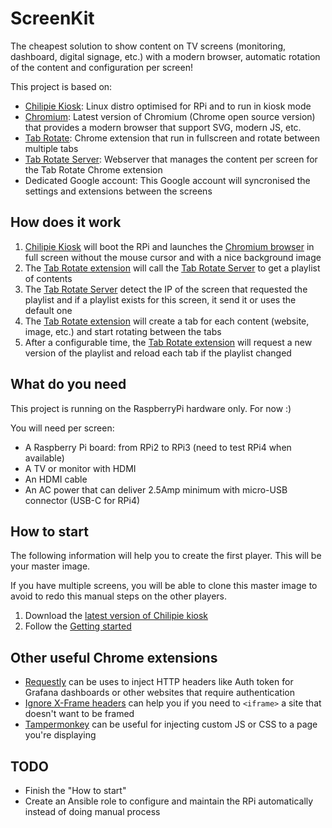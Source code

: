 # ScreenKit

The cheapest solution to show content on TV screens (monitoring, dashboard, digital signage, etc.) with a modern browser, automatic rotation of the content and configuration per screen!

This project is based on:

* [Chilipie Kiosk][chilipie-kiosk-project]: Linux distro optimised for RPi and to run in kiosk mode
* [Chromium][chromium-project]: Latest version of Chromium (Chrome open source version) that provides a modern browser that support SVG, modern JS, etc.
* [Tab Rotate][tab-rotate-project]: Chrome extension that run in fullscreen and rotate between multiple tabs
* [Tab Rotate Server][tab-rotate-server-project]: Webserver that manages the content per screen for the Tab Rotate Chrome extension
* Dedicated Google account: This Google account will syncronised the settings and extensions between the screens

## How does it work

1) [Chilipie Kiosk][chilipie-kiosk-project] will boot the RPi and launches the [Chromium browser][chromium-project] in full screen without the mouse cursor and with a nice background image
2) The [Tab Rotate extension][tab-rotate-project] will call the [Tab Rotate Server][tab-rotate-server-project] to get a playlist of contents
3) The [Tab Rotate Server][tab-rotate-server-project] detect the IP of the screen that requested the playlist and if a playlist exists for this screen, it send it or uses the default one
4) The [Tab Rotate extension][tab-rotate-project] will create a tab for each content (website, image, etc.) and start rotating between the tabs
5) After a configurable time, the [Tab Rotate extension][tab-rotate-project] will request a new version of the playlist and reload each tab if the playlist changed

## What do you need

This project is running on the RaspberryPi hardware only. For now :)

You will need per screen:

* A Raspberry Pi board: from RPi2 to RPi3 (need to test RPi4 when available)
* A TV or monitor with HDMI
* An HDMI cable
* An AC power that can deliver 2.5Amp minimum with micro-USB connector (USB-C for RPi4)

## How to start

The following information will help you to create the first player. This will be your master image.

If you have multiple screens, you will be able to clone this master image to avoid to redo this manual steps on the other players.

1) Download the [latest version of Chilipie kiosk][chilipie-kiosk-download]
2) Follow the [Getting started][chilipie-kiosk-getting-started]

## Other useful Chrome extensions

* [Requestly][requestly-extension] can be uses to inject HTTP headers like Auth token for Grafana dashboards or other websites that require authentication
* [Ignore X-Frame headers][ignore-x-frame-headers-extension] can help you if you need to `<iframe>` a site that doesn't want to be framed
* [Tampermonkey][tampermonkey-extension] can be useful for injecting custom JS or CSS to a page you're displaying

## TODO

* Finish the "How to start"
* Create an Ansible role to configure and maintain the RPi automatically instead of doing manual process

[chilipie-kiosk-project]: https://github.com/futurice/chilipie-kiosk
[chilipie-kiosk-download]: https://github.com/futurice/chilipie-kiosk/releases
[chilipie-kiosk-getting-started]: https://github.com/futurice/chilipie-kiosk#getting-started
[chromium-project]: https://www.chromium.org/
[tab-rotate-project]: https://github.com/KevinSheedy/chrome-tab-rotate
[tab-rotate-server-project]: https://github.com/timoa/chrome-tab-rotate-server
[requestly-extension]: https://chrome.google.com/webstore/detail/requestly-redirect-url-mo/mdnleldcmiljblolnjhpnblkcekpdkpa
[ignore-x-frame-headers-extension]: https://chrome.google.com/webstore/detail/ignore-x-frame-headers/gleekbfjekiniecknbkamfmkohkpodhe
[tampermonkey-extension]: https://chrome.google.com/webstore/detail/tampermonkey/dhdgffkkebhmkfjojejmpbldmpobfkfo
